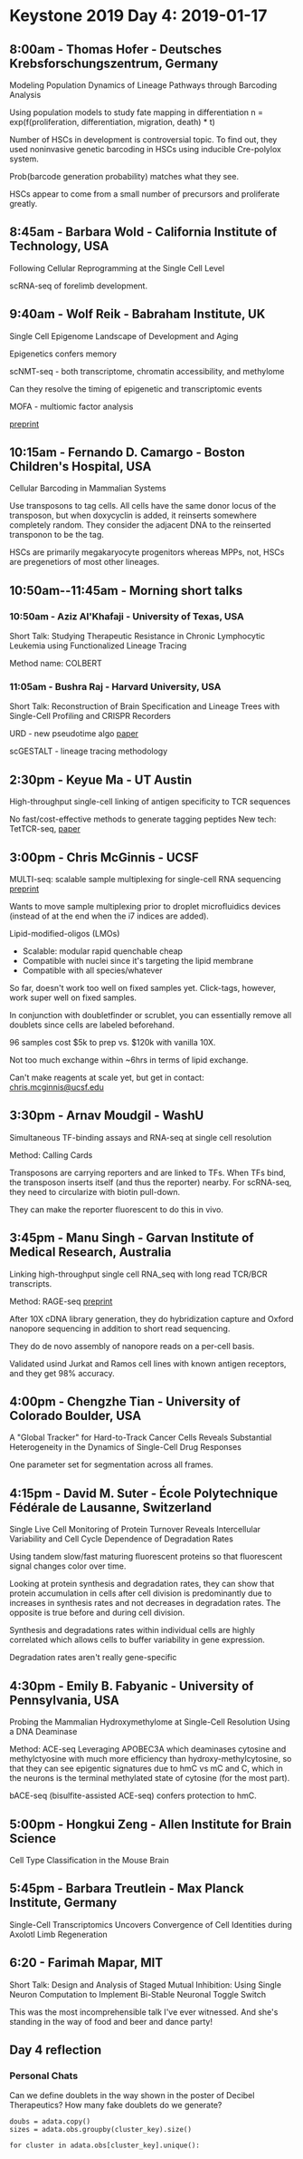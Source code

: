 # Keystone 2019 Day 4: 2019-01-17

## 8:00am - Thomas Hofer - Deutsches Krebsforschungszentrum, Germany
Modeling Population Dynamics of Lineage Pathways through Barcoding Analysis

Using population models to study fate mapping in differentiation
n = exp(f(proliferation, differentiation, migration, death) * t)

Number of HSCs in development is controversial topic.  To find out, they used
noninvasive genetic barcoding in HSCs using inducible Cre-polylox system.

Prob(barcode generation probability) matches what they see.

HSCs appear to come from a small number of precursors and proliferate greatly.


## 8:45am - Barbara Wold - California Institute of Technology, USA
Following Cellular Reprogramming at the Single Cell Level

scRNA-seq of forelimb development.


## 9:40am - Wolf Reik - Babraham Institute, UK
Single Cell Epigenome Landscape of Development and Aging

Epigenetics confers memory

scNMT-seq - both transcriptome, chromatin accessibility, and methylome

Can they resolve the timing of epigenetic and transcriptomic events

MOFA - multiomic factor analysis

[preprint](https://www.biorxiv.org/content/early/2019/01/13/519207)


## 10:15am - Fernando D. Camargo - Boston Children's Hospital, USA
Cellular Barcoding in Mammalian Systems

Use transposons to tag cells.  All cells have the same donor locus of the
transposon, but when doxycyclin is added, it reinserts somewhere completely
random.  They consider the adjacent DNA to the reinserted transponon to be the
tag.

HSCs are primarily megakaryocyte progenitors whereas MPPs, not, HSCs are
pregenetiors of most other lineages.

## 10:50am--11:45am - Morning short talks

### 10:50am - Aziz Al'Khafaji - University of Texas, USA
Short Talk: Studying Therapeutic Resistance in Chronic Lymphocytic Leukemia
using Functionalized Lineage Tracing

Method name: COLBERT

### 11:05am - Bushra Raj - Harvard University, USA
Short Talk: Reconstruction of Brain Specification and Lineage Trees with
Single-Cell Profiling and CRISPR Recorders

URD - new pseudotime algo
[paper](http://science.sciencemag.org/content/360/6392/eaar3131)

scGESTALT - lineage tracing methodology



## 2:30pm - Keyue Ma - UT Austin
High-throughput single-cell linking of antigen specificity to TCR sequences

No fast/cost-effective methods to generate tagging peptides
New tech: TetTCR-seq, [paper](https://www.nature.com/articles/nbt.4282)

## 3:00pm - Chris McGinnis - UCSF
MULTI-seq: scalable sample multiplexing for single-cell RNA sequencing
[preprint](https://www.biorxiv.org/content/early/2018/08/08/387241)

Wants to move sample multiplexing prior to droplet microfluidics devices
(instead of at the end when the i7 indices are added).

Lipid-modified-oligos (LMOs)
-   Scalable: modular rapid quenchable cheap
-   Compatible with nuclei since it's targeting the lipid membrane
-   Compatible with all species/whatever

So far, doesn't work too well on fixed samples yet. Click-tags, however, work
super well on fixed samples.

In conjunction with doubletfinder or scrublet, you can essentially remove all
doublets since cells are labeled beforehand.

96 samples cost $5k to prep vs. $120k with vanilla 10X.

Not too much exchange within ~6hrs in terms of lipid exchange.

Can't make reagents at scale yet, but get in contact:
chris.mcginnis@ucsf.edu


## 3:30pm - Arnav Moudgil - WashU
Simultaneous TF-binding assays and RNA-seq at single cell resolution

Method: Calling Cards

Transposons are carrying reporters and are linked to TFs. When TFs bind, the
transposon inserts itself (and thus the reporter) nearby.  For scRNA-seq, they
need to circularize with biotin pull-down.

They can make the reporter fluorescent to do this in vivo.


## 3:45pm - Manu Singh - Garvan Institute of Medical Research, Australia
Linking high-throughput single cell RNA_seq with long read TCR/BCR transcripts.

Method: RAGE-seq
[preprint](https://www.biorxiv.org/content/early/2018/09/24/424945)

After 10X cDNA library generation, they do hybridization capture and Oxford
nanopore sequencing in addition to short read sequencing.

They do de novo assembly of nanopore reads on a per-cell basis.

Validated usind Jurkat and Ramos cell lines with known antigen receptors, and
they get 98% accuracy.


## 4:00pm - Chengzhe Tian - University of Colorado Boulder, USA
A "Global Tracker" for Hard-to-Track Cancer Cells Reveals Substantial
Heterogeneity in the Dynamics of Single-Cell Drug Responses

One parameter set for segmentation across all frames.


## 4:15pm - David M. Suter - École Polytechnique Fédérale de Lausanne, Switzerland
Single Live Cell Monitoring of Protein Turnover Reveals Intercellular
Variability and Cell Cycle Dependence of Degradation Rates

Using tandem slow/fast maturing fluorescent proteins so that fluorescent signal
changes color over time.

Looking at protein synthesis and degradation rates, they can show that protein
accumulation in cells after cell division is predominantly due to increases in
synthesis rates and not decreases in degradation rates.  The opposite is true
before and during cell division.

Synthesis and degradations rates within individual cells are highly correlated
which allows cells to buffer variability in gene expression.

Degradation rates aren't really gene-specific


## 4:30pm - Emily B. Fabyanic - University of Pennsylvania, USA
Probing the Mammalian Hydroxymethylome at Single-Cell Resolution Using a DNA
Deaminase

Method: ACE-seq
Leveraging APOBEC3A which deaminases cytosine and methylctyosine with much more
efficiency than hydroxy-methylcytosine, so that they can see epigentic signatures
due to hmC vs mC and C, which in the neurons is the terminal methylated state of
cytosine (for the most part).

bACE-seq (bisulfite-assisted ACE-seq) confers protection to hmC.


## 5:00pm - Hongkui Zeng - Allen Institute for Brain Science
Cell Type Classification in the Mouse Brain

## 5:45pm - Barbara Treutlein - Max Planck Institute, Germany
Single-Cell Transcriptomics Uncovers Convergence of Cell Identities during
Axolotl Limb Regeneration


## 6:20 - Farimah Mapar, MIT
Short Talk: Design and Analysis of Staged Mutual Inhibition: Using Single Neuron
Computation to Implement Bi-Stable Neuronal Toggle Switch

This was the most incomprehensible talk I've ever witnessed.  And she's standing
in the way of food and beer and dance party!


## Day 4 reflection

### Personal Chats

Can we define doublets in the way shown in the poster of Decibel Therapeutics?
How many fake doublets do we generate?
```
doubs = adata.copy()
sizes = adata.obs.groupby(cluster_key).size()

for cluster in adata.obs[cluster_key].unique():

```
